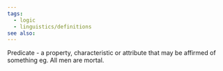 ```yaml
---
tags:
  - logic
  - linguistics/definitions
see also:
---
```

Predicate - a property, characteristic or attribute that may be affirmed of something eg. All men are mortal.
